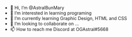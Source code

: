 - 👋 Hi, I’m @AstralBunMary
- 👀 I’m interested in learning programing
- 🌱 I’m currently learning Graphic Design, HTML and CSS
- 💞️ I’m looking to collaborate on ...
- 📫 How to reach me Discord at OGAstral#5668

<!---
AstralBunMary/AstralBunMary is a ✨ special ✨ repository because its `README.md` (this file) appears on your GitHub profile.
You can click the Preview link to take a look at your changes.
--->
